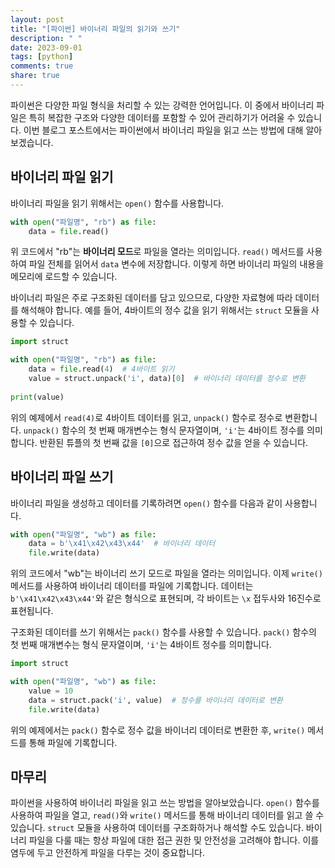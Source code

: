 ```yaml
---
layout: post
title: "[파이썬] 바이너리 파일의 읽기와 쓰기"
description: " "
date: 2023-09-01
tags: [python]
comments: true
share: true
---
```


파이썬은 다양한 파일 형식을 처리할 수 있는 강력한 언어입니다. 이 중에서 바이너리 파일은 특히 복잡한 구조와 다양한 데이터를 포함할 수 있어 관리하기가 어려울 수 있습니다. 이번 블로그 포스트에서는 파이썬에서 바이너리 파일을 읽고 쓰는 방법에 대해 알아보겠습니다.

## 바이너리 파일 읽기

바이너리 파일을 읽기 위해서는 `open()` 함수를 사용합니다. 

```python
with open("파일명", "rb") as file:
    data = file.read()
```

위 코드에서 "rb"는 **바이너리 모드**로 파일을 열라는 의미입니다. `read()` 메서드를 사용하여 파일 전체를 읽어서 `data` 변수에 저장합니다. 이렇게 하면 바이너리 파일의 내용을 메모리에 로드할 수 있습니다.

바이너리 파일은 주로 구조화된 데이터를 담고 있으므로, 다양한 자료형에 따라 데이터를 해석해야 합니다. 예를 들어, 4바이트의 정수 값을 읽기 위해서는 `struct` 모듈을 사용할 수 있습니다.

```python
import struct

with open("파일명", "rb") as file:
    data = file.read(4)  # 4바이트 읽기
    value = struct.unpack('i', data)[0]  # 바이너리 데이터를 정수로 변환
    
print(value)
```

위의 예제에서 `read(4)`로 4바이트 데이터를 읽고, `unpack()` 함수로 정수로 변환합니다. `unpack()` 함수의 첫 번째 매개변수는 형식 문자열이며, `'i'`는 4바이트 정수를 의미합니다. 반환된 튜플의 첫 번째 값을 `[0]`으로 접근하여 정수 값을 얻을 수 있습니다.

## 바이너리 파일 쓰기

바이너리 파일을 생성하고 데이터를 기록하려면 `open()` 함수를 다음과 같이 사용합니다.

```python
with open("파일명", "wb") as file:
    data = b'\x41\x42\x43\x44'  # 바이너리 데이터
    file.write(data)
```

위의 코드에서 "wb"는 바이너리 쓰기 모드로 파일을 열라는 의미입니다. 이제 `write()` 메서드를 사용하여 바이너리 데이터를 파일에 기록합니다. 데이터는 `b'\x41\x42\x43\x44'`와 같은 형식으로 표현되며, 각 바이트는 `\x` 접두사와 16진수로 표현됩니다.

구조화된 데이터를 쓰기 위해서는 `pack()` 함수를 사용할 수 있습니다. `pack()` 함수의 첫 번째 매개변수는 형식 문자열이며, `'i'`는 4바이트 정수를 의미합니다.

```python
import struct

with open("파일명", "wb") as file:
    value = 10
    data = struct.pack('i', value)  # 정수를 바이너리 데이터로 변환
    file.write(data)
```

위의 예제에서는 `pack()` 함수로 정수 값을 바이너리 데이터로 변환한 후, `write()` 메서드를 통해 파일에 기록합니다.

## 마무리

파이썬을 사용하여 바이너리 파일을 읽고 쓰는 방법을 알아보았습니다. `open()` 함수를 사용하여 파일을 열고, `read()`와 `write()` 메서드를 통해 바이너리 데이터를 읽고 쓸 수 있습니다. `struct` 모듈을 사용하여 데이터를 구조화하거나 해석할 수도 있습니다. 바이너리 파일을 다룰 때는 항상 파일에 대한 접근 권한 및 안전성을 고려해야 합니다. 이를 염두에 두고 안전하게 파일을 다루는 것이 중요합니다.
